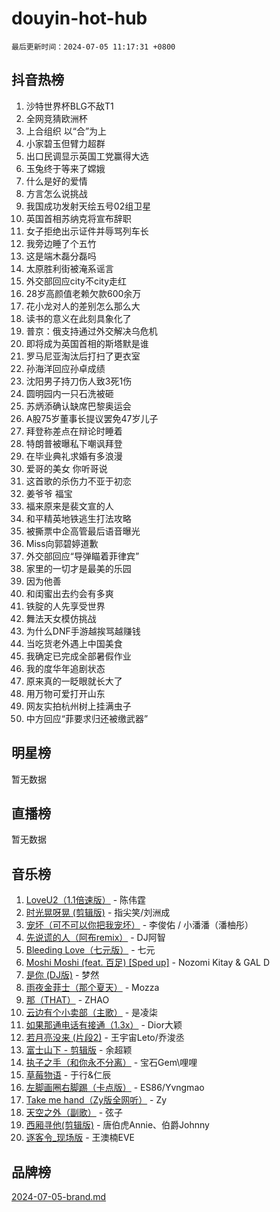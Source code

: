 # douyin-hot-hub

`最后更新时间：2024-07-05 11:17:31 +0800`

## 抖音热榜

1. 沙特世界杯BLG不敌T1
1. 全网竞猜欧洲杯
1. 上合组织 以“合”为上
1. 小家碧玉但臂力超群
1. 出口民调显示英国工党赢得大选
1. 玉兔终于等来了嫦娥
1. 什么是好的爱情
1. 方言怎么说挑战
1. 我国成功发射天绘五号02组卫星
1. 英国首相苏纳克将宣布辞职
1. 女子拒绝出示证件并辱骂列车长
1. 我旁边睡了个五竹
1. 这是端木磊分磊吗
1. 太原胜利街被淹系谣言
1. 外交部回应city不city走红
1. 28岁高颜值老赖欠款600余万
1. 花小龙对人的差别怎么那么大
1. 读书的意义在此刻具象化了
1. 普京：俄支持通过外交解决乌危机
1. 即将成为英国首相的斯塔默是谁
1. 罗马尼亚淘汰后打扫了更衣室
1. 孙海洋回应孙卓成绩
1. 沈阳男子持刀伤人致3死1伤
1. 圆明园内一只石洗被砸
1. 苏炳添确认缺席巴黎奥运会
1. A股75岁董事长提议罢免47岁儿子
1. 拜登称差点在辩论时睡着
1. 特朗普被曝私下嘲讽拜登
1. 在毕业典礼求婚有多浪漫
1. 爱哥的美女 你听哥说
1. 这首歌的杀伤力不亚于初恋
1. 姜爷爷 福宝
1. 福来原来是裴文宣的人
1. 和平精英地铁逃生打法攻略
1. 被撕票中企高管最后语音曝光
1. Miss向郭碧婷道歉
1. 外交部回应“导弹瞄着菲律宾”
1. 家里的一切才是最美的乐园
1. 因为他善
1. 和闺蜜出去约会有多爽
1. 铁腚的人先享受世界
1. 舞法天女模仿挑战
1. 为什么DNF手游越挨骂越赚钱
1. 当吃货老外遇上中国美食
1. 我确定已完成全部暑假作业
1. 我的度华年追剧状态
1. 原来真的一眨眼就长大了
1. 用万物可爱打开山东
1. 网友实拍杭州树上挂满虫子
1. 中方回应“菲要求归还被缴武器”

## 明星榜

暂无数据

## 直播榜

暂无数据

## 音乐榜

1. [LoveU2（1.1倍速版）](https://sf5-hl-cdn-tos.douyinstatic.com/obj/tos-cn-ve-2774/oQMeDffLaEmgMwgCOEMAFCI6INzoFPgWdD0rsa) - 陈伟霆
1. [时光晃呀晃 (剪辑版)](https://sf3-cdn-tos.douyinstatic.com/obj/tos-cn-ve-2774/o8ACeQem3gwI1x3GIYGAfKG0LJebKFRJDwRwyW) - 指尖笑/刘洲成
1. [宠坏（可不可以你把我宠坏）](https://sf5-hl-cdn-tos.douyinstatic.com/obj/tos-cn-ve-2774/ocWI8ft2gd0rAfXKzvKGeMQM6fVLTLfA8UJzwl) - 李俊佑 / 小潘潘（潘柚彤）
1. [先说谎的人（阿布remix）](https://sf5-hl-cdn-tos.douyinstatic.com/obj/tos-cn-ve-2774/owQtOFmAzBgxBKDOYfeCTQTgE9cDORrOQqmCZy) - DJ阿智
1. [Bleeding Love（七元版）](https://sf5-hl-cdn-tos.douyinstatic.com/obj/tos-cn-ve-2774/oEgC9eZFHQ1MfSRnrfkzFp8AayDWqAQMABBgUs) - 七元
1. [Moshi Moshi (feat. 百足) [Sped up]](https://sf5-hl-cdn-tos.douyinstatic.com/obj/tos-cn-ve-2774/ocCPFQcXJLeroaIdQLIGAoeeYM3OAUYGDguHXz) - Nozomi Kitay & GAL D
1. [是你 (DJ版)](https://sf5-hl-cdn-tos.douyinstatic.com/obj/tos-cn-ve-2774/1ec766e572b34c42853ce6315d426850) - 梦然
1. [雨夜金菲士（那个夏天）](https://sf3-cdn-tos.douyinstatic.com/obj/tos-cn-ve-2774/osPmPLDWQBBE2Z6bftCgYwkFaF4pEYEneXaZQs) - Mozza
1. [那（THAT）](https://sf6-cdn-tos.douyinstatic.com/obj/tos-cn-ve-2774/oIIWGeBZCnlGx9tl0gFlCfwlQbj7QWAD8HYAGg) - ZHAO
1. [云边有个小卖部（主歌）](https://sf6-cdn-tos.douyinstatic.com/obj/tos-cn-ve-2774/okvgzOZylLA4WYUHkAhpy5DrCiqAmBjiMIkJp) - 是凌柒
1. [如果那通电话有接通（1.3x）](https://sf5-hl-cdn-tos.douyinstatic.com/obj/tos-cn-ve-2774/ocJeJKhUhAJG8EYZiEFfGFAPkD3beMQ5mwDv1e) - Dior大颖
1. [若月亮没来 (片段2)](https://sf3-cdn-tos.douyinstatic.com/obj/tos-cn-ve-2774/ocQavLLjkCOeDxGyYeIMGgNAIwJ0QXE1Ve3Fzv) - 王宇宙Leto/乔浚丞
1. [富士山下 - 剪辑版](https://sf5-hl-cdn-tos.douyinstatic.com/obj/tos-cn-ve-2774/o4QGmeUZhQXvtC5BDkogeQni8WbdCBUJEYI12v) - 余超颖
1. [执子之手（和你永不分离）](https://sf5-hl-cdn-tos.douyinstatic.com/obj/tos-cn-ve-2774/oU4mUWISThYfqtA61VOl8PAQGeK2LGGQfFCZfY) - 宝石Gem\哩哩
1. [草莓物语](https://sf5-hl-cdn-tos.douyinstatic.com/obj/tos-cn-ve-2774/okynhJ7jEAIIZBfsLgYMEI8QC3WbQNN66RKzhT) - 于行&仁辰
1. [左脚画圈右脚踢（卡点版）](https://sf3-cdn-tos.douyinstatic.com/obj/tos-cn-ve-2774/oAoAIr8BJv8B7W4CEBMsaSfDWrAiF4izwIDMJg) - ES86/Yvngmao
1. [Take me hand（Zy版全网听）](https://sf5-hl-cdn-tos.douyinstatic.com/obj/tos-cn-ve-2774/owyUoUuVpA1I7BiszAYMSqbGseWQw8P7Ea2BiR) - Zy
1. [天空之外（副歌）](https://sf3-cdn-tos.douyinstatic.com/obj/tos-cn-ve-2774/oAYn0BTp8jS8iSyZSHMUWAikyvAWI1c7aiJTr) - 弦子
1. [西厢寻他(剪辑版)](https://sf5-hl-cdn-tos.douyinstatic.com/obj/tos-cn-ve-2774/oUsAVfAQKlRNxEv5qxvIB8o5qmIWUcXbzJKJhw) - 唐伯虎Annie、伯爵Johnny
1. [逐客令_现场版](https://sf3-cdn-tos.douyinstatic.com/obj/tos-cn-ve-2774/okjvqFftEMAIgLPvI8f4MT5CZVyxmDQdBOwjBv) - 王澳楠EVE

## 品牌榜

[2024-07-05-brand.md](2024-07-05-brand.md)
